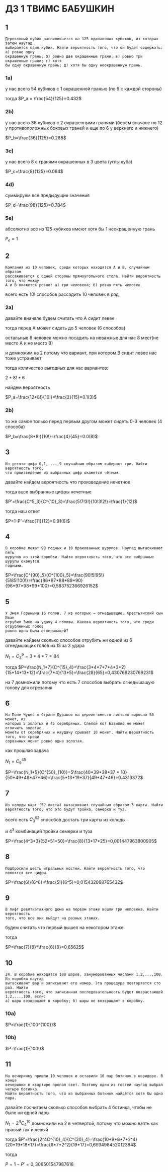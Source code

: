 <script type="text/javascript"
  src="https://cdnjs.cloudflare.com/ajax/libs/mathjax/2.7.0/MathJax.js?config=TeX-AMS_CHTML">
</script>
<script type="text/x-mathjax-config">
  MathJax.Hub.Config({
    tex2jax: {
      inlineMath: [['$','$'], ['\\(','\\)']],
      processEscapes: true},
      jax: ["input/TeX","input/MathML","input/AsciiMath","output/CommonHTML"],
      extensions: ["tex2jax.js","mml2jax.js","asciimath2jax.js","MathMenu.js","MathZoom.js","AssistiveMML.js", "[Contrib]/a11y/accessibility-menu.js"],
      TeX: {
      extensions: ["AMSmath.js","AMSsymbols.js","noErrors.js","noUndefined.js"],
      equationNumbers: {
      autoNumber: "AMS"
      }
    }
  });
</script>


# ДЗ 1 ТВИМС БАБУШКИН


## 1
```
Деревянный кубик распиливается на 125 одинаковых кубиков, из которых затем наугад
выбирается один кубик. Найти вероятность того, что он будет содержать: а) ровно одну
окрашенную грань; б) ровно две окрашенные грани; в) ровно три окрашенные грани; г) хотя
бы одну окрашенную грань; д) хотя бы одну неокрашенную грань.
```

### 1a)

у нас всего 54 кубиков с 1 окрашенной гранью (по 9 с каждой стороны)

тогда $P_a = \frac{54}{125}=0.432$

### 2b)

у нас всего 36 кубиков с 2 окрашенными гранями (берем вначале по 12 у противоположных боковых граней и еще по 6 у верхнего и нижнего)

$P_b=\frac{36}{125}=0.288$

### 3c)

у нас всего 8 с гранями окрашенных в 3 цвета (углы куба)

$P_c=\frac{8}{125}=0.064$

### 4d)

суммируем все предыдущие значения

$P_d=\frac{98}{125}=0.784$

### 5e)

абсолютно все из 125 кубиков имеют хотя бы 1 неокрашенную грань

$P_e=1$

## 2

```
Компания из 10 человек, среди которых находятся А и В, случайным образом
рассаживается с одной стороны прямоугольного стола. Найти вероятность того, что между
А и В окажется ровно: а) три человека; б) ровно пять человек.
```

всего есть $10!$ способов рассадить 10 человек в ряд

### 2a)

давайте вначале будем считать что А сидит левее

тогда перед А может сидеть до 5 человек (6 способов)

остальные 8 человек можно посадить на неважные для нас 8 мест(не место А и не место В)

и домножим на 2 потому что вариант, при котором В сидит левее нас тоже устраивает

тогда количество выгодных для нас вариантов:

$2*8!*6$

найдем вероятность

$P_a=\frac{12*8!}{10!}=\frac{2}{15}=0.1(3)$

### 2b)

то же самое только перед первым другом может сидеть 0-3 человек (4 способа)

$P_b=\frac{8*8!}{10!}=\frac{4}{45}=0.0(8)$

## 3
```
Из десяти цифр 0,1, ...,9 случайным образом выбирают три. Найти вероятность того,
что произведение из выбранных цифр окажется чётным.
```


давайте найдем вероятность что произведение нечетное

тогда вцсе выбранные цифры нечетные

$P'=\frac{C^5_3}{C^{10}_3}=\frac{5!7!3!}{10!3!2!}=\frac{1}{12}$

тогда наш ответ

$P=1-P'=\frac{11}{12}=0.91(6)$

## 4

```
В коробке лежат 90 годных и 10 бракованных шурупов. Наугад вытаскивают пять
шурупов из этой коробки. Найти вероятность того, что все выбранные шурупы окажутся
годными.
```

$P=\frac{C^{90}_5}{C^{100}_5}=\frac{90!5!95!}{5!85!100!}=\frac{86*87*88*89*90}{96*97*98*99*100}=0,583752366926152$

## 5

```
У Змея Горыныча 16 голов, 7 из которых – огнедышащие. Крестьянский сын Иван
отрубил Змею на удачу 4 головы. Какова вероятность того, что среди отрубленных голов
ровно одна была огнедышащей?
```

давайте найдем сколько способов отрубить ни одной из 6 огнедышащих голов из 15 за 3 удара

$N_1=C^{9}_3=3*4*7=84$

тогда $P=\frac{N_1*7}{C^{15}_4}=\frac{3*4*7*7*4*3*2}{15*14*13*12}=\frac{7*4}{13*5}=\frac{28}{65}=0,430769230769231$

на 7 домножили потому что есть 7 способов выбрать огнедышащую голову для отрезания


## 6

```
На Поле Чудес в Стране Дураков на дереве вместо листьев выросло 50 монет, из
которых 5 золотых и 45 серебряных. Слепой кот Базилио не может отличить золотые
монеты от серебряных и наудачу срывает 10 монет. Найти вероятность того, что среди
сорванных монет ровно одна золотая.
```

как прошлая задача

$N_1=C_{9}^{45}$

$P=\frac{N_1*5}{C^{50}_{10}}=5\frac{40*39*38*37 * 10}{50*49*48*47*46}=\frac{5*13*19*37}{49*47*46}=0.4313372$

## 7
```
Из колоды карт (52 листа) вытаскивают случайным образом 3 карты. Найти
вероятность того, что это будут тройка, семёрка и туз.
```

всего есть $C^{52}_3$ способов достать три карты из колоды

и $4^3$ комбинаций тройки семерки и туза

$P=\frac{4^3*3}{52*51*50}=\frac{8}{13*17*25}=0,001447963800905$

## 8

```
Подбросили шесть игральных костей. Найти вероятность того, что появятся все цифры.
```

$P=\frac{6!}{6^6}=\frac{5!}{6^5}=0,015432098765432$

## 9

```
В лифт девятиэтажного дома на первом этаже вошли три человека. Найти вероятность
того, что все они выйдут на разных этажах.
```

будем считать что первый вышел на некотором этаже

тогда

$P=\frac{7}{8}*\frac{6}{8}=0,65625$

## 10

```
24. В коробке находятся 100 шаров, занумерованных числами 1,2,...,100. Из коробки наугад
вытаскивают шар и записывают его номер. Эта процедура повторяется сто раз. Найти
вероятность того, что записанная последовательность будет возрастающей 1,2,...,100, если:
а) шары возвращают в коробку; б) шары не возвращают в коробку.
```

### 10a)

$P=\frac{1}{100^{100}}$


### 10b)

$P=\frac{1}{100!}$

## 11

```
На вечеринку пришли 10 человек и оставили 10 пар ботинок в коридоре. В конце
вечеринки в квартире пропал свет. Поэтому один из гостей наугад выбрал четыре ботинка.
Найти вероятность того, что из выбранных ботинок найдётся хотя бы одна пара.
```

давайте посчитаем сколько способов выбрать 4 ботинка, чтобы не было ни одной пары

$N_1=2^4C^{10}_4$ домножили на 2 в четвертой, потому что можно взять как правый так и левый

тогда $P'=\frac{2^4C^{10}_4}{C^{20}_4}=\frac{10*9*8*7*2^4}{20*19*18*17}=\frac{8*7*2^2}{19*17}=0,693498452012384$

тогда

$P=1-P'=0,306501547987616$

